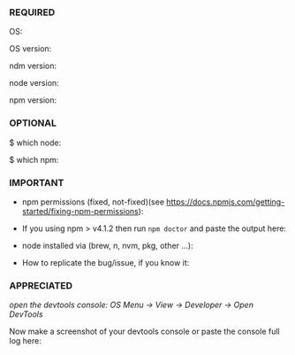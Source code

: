 <!--
Fill the informations below if you are reporting a bug OR a malfunction OR a strange behavior OR a problem in general.
Thank you!
-->

### REQUIRED
OS: 

OS version: 
 
ndm version: 
 
node version:

npm version:

### OPTIONAL

$ which node:

$ which npm:

### IMPORTANT

- npm permissions (fixed, not-fixed)(see https://docs.npmjs.com/getting-started/fixing-npm-permissions):

- If you using npm > v4.1.2 then run `npm doctor` and paste the output here:

- node installed via (brew, n, nvm, pkg, other ...): 

- How to replicate the bug/issue, if you know it:

### APPRECIATED
_open the devtools console: OS Menu -> View -> Developer -> Open DevTools_

Now make a screenshot of your devtools console or paste the console full log here:



